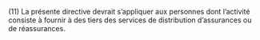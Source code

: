 (11) La présente directive devrait s’appliquer aux personnes dont l’activité consiste à fournir à des tiers des services de distribution d’assurances ou de réassurances.